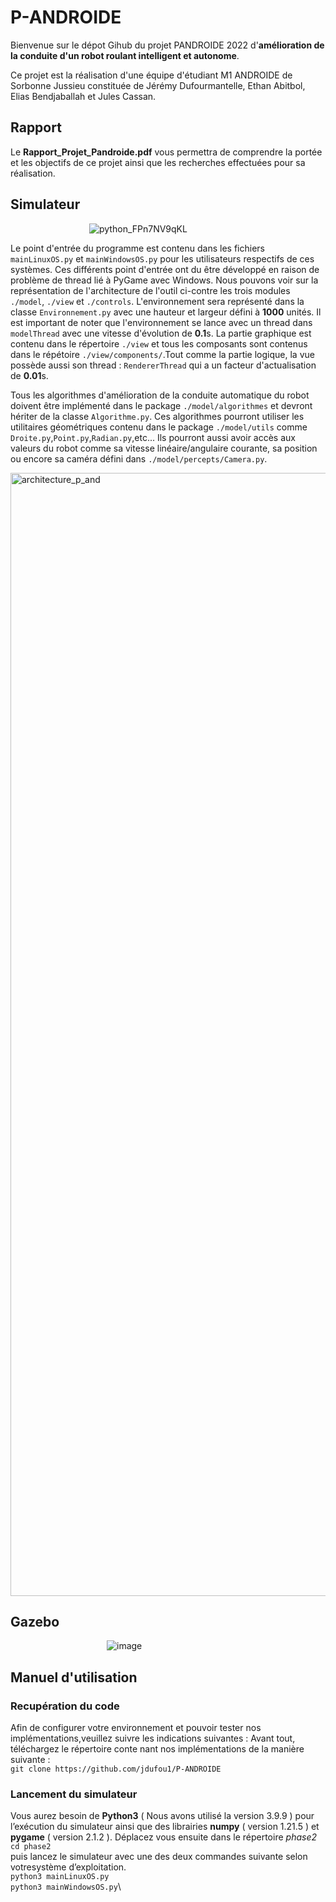 # P-ANDROIDE

Bienvenue sur le dépot Gihub du projet PANDROIDE 2022 d'**amélioration de la conduite d'un robot roulant intelligent et autonome**.

Ce projet est la réalisation d'une équipe d'étudiant M1 ANDROIDE de Sorbonne Jussieu constituée de Jérémy Dufourmantelle, Ethan Abitbol, Elias Bendjaballah et Jules Cassan.

## Rapport 
Le **Rapport_Projet_Pandroide.pdf** vous permettra de comprendre la portée et les objectifs de ce projet ainsi que les recherches effectuées pour sa réalisation.

## Simulateur 

&emsp;&emsp;&emsp;&emsp;&emsp;&emsp;&emsp;&emsp;&emsp;![python_FPn7NV9qKL](https://user-images.githubusercontent.com/74248238/169619259-38e7b22e-337a-481b-b0d7-cf908df58c14.gif)


Le point d'entrée du programme est contenu dans les fichiers `mainLinuxOS.py` et `mainWindowsOS.py` pour les utilisateurs respectifs de ces systèmes. Ces différents point d'entrée ont du être développé en raison de problème de thread lié à PyGame avec Windows. Nous pouvons voir sur la représentation de l'architecture de l'outil ci-contre les trois modules `./model`, `./view` et `./controls`.
L'environnement sera représenté dans la classe `Environnement.py` avec une hauteur et largeur défini à **1000** unités. Il est important de noter que l'environnement se lance avec un thread dans `modelThread` avec une vitesse d'évolution de **0.1**s. La partie graphique est contenu dans le répertoire `./view` et tous les composants sont contenus dans le répétoire `./view/components/`.Tout comme la partie logique, la vue possède aussi son thread : `RendererThread` qui a un facteur d'actualisation de **0.01**s.

Tous les algorithmes d'amélioration de la conduite automatique du robot doivent être implémenté dans le package `./model/algorithmes` et devront hériter de la classe `Algorithme.py`. Ces algorithmes pourront utiliser les utilitaires géométriques contenu dans le package `./model/utils` comme `Droite.py`,`Point.py`,`Radian.py`,etc... Ils pourront aussi avoir accès aux valeurs du robot comme sa vitesse linéaire/angulaire courante, sa position ou encore sa caméra défini dans `./model/percepts/Camera.py`.

<img width="1797" alt="architecture_p_and" src="https://user-images.githubusercontent.com/74248238/169619212-18d4c70c-dd60-4771-8cbe-ee76eb75501f.png">

## Gazebo

&emsp;&emsp;&emsp;&emsp;&emsp;&emsp;&emsp;&emsp;&emsp;&emsp;&emsp;![image](https://user-images.githubusercontent.com/74248238/169619420-77f63bc5-be1a-4e3b-941a-1c2645d0e3c7.png)

## Manuel d'utilisation

### Recupération du code
Afin de configurer votre environnement et pouvoir tester nos implémentations,veuillez suivre les indications suivantes : Avant tout, téléchargez le répertoire conte
nant nos implémentations de la manière suivante :\
`git clone https://github.com/jdufou1/P-ANDROIDE`

### Lancement du simulateur

Vous aurez besoin de **Python3** ( Nous avons utilisé la version 3.9.9 ) pour l’exécution du simulateur ainsi que des librairies **numpy** ( version 1.21.5 ) et **pygame** (
version 2.1.2 ). Déplacez vous ensuite dans le répertoire *phase2* \
`cd phase2`\
puis lancez le simulateur avec une des deux commandes suivante selon votresystème d’exploitation. \
`python3 mainLinuxOS.py`\
`python3 mainWindowsOS.py`\
